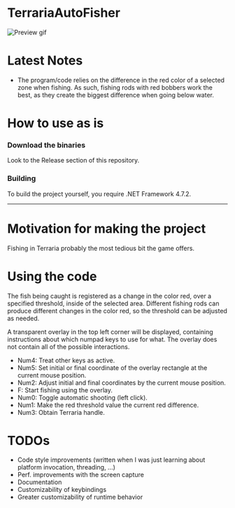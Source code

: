 # TerrariaAutoFisher

![Preview gif](https://j.gifs.com/36yGMO.gif)

# Latest Notes
- The program/code relies on the difference in the red color of a selected zone when fishing.
As such, fishing rods with red bobbers work the best, as they create the biggest difference when going below water.

# How to use as is

### Download the binaries 
Look to the Release section of this repository.

### Building

To build the project yourself, you require .NET Framework 4.7.2.

---

# Motivation for making the project

Fishing in Terraria probably the most tedious bit the game offers.

# Using the code

The fish being caught is registered as a change in the color red, over a specified threshold, inside of the selected area.
Different fishing rods can produce different changes in the color red, so the threshold can be adjusted as needed.

A transparent overlay in the top left corner will be displayed, containing instructions about which numpad keys to use for what.
The overlay does not contain all of the possible interactions.

- Num4: Treat other keys as active.
- Num5: Set initial or final coordinate of the overlay rectangle at the current mouse position.
- Num2: Adjust initial and final coordinates by the current mouse position.
- F: Start fishing using the overlay.
- Num0: Toggle automatic shooting (left click).
- Num1: Make the red threshold value the current red difference.
- Num3: Obtain Terraria handle.

# TODOs

- Code style improvements (written when I was just learning about platform invocation, threading, ...)
- Perf. improvements with the screen capture
- Documentation
- Customizability of keybindings
- Greater customizability of runtime behavior 

